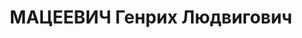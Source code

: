 ---
title: МАЦЕЕВИЧ Генрих Людвигович
description: "1889 г.р., м.р.: Подольская губ., г.Немиров, б/п\n завод им. Ворошилова,\
  \ зав. ОРП, главный инженер по производству\n Приговор: 10 лет концлагерей."
---